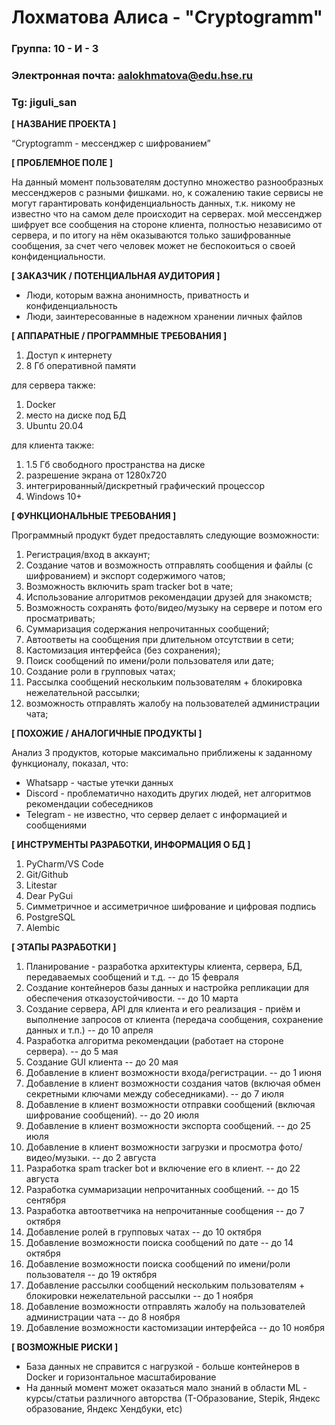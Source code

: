 
# Лохматова Алиса - "Cryptogramm"


### Группа: 10 - И - 3
### Электронная почта: aalokhmatova@edu.hse.ru
### Tg: jiguli_san


**[ НАЗВАНИЕ ПРОЕКТА ]**

“Cryptogramm - мессенджер с шифрованием”

**[ ПРОБЛЕМНОЕ ПОЛЕ ]**

На данный момент пользователям доступно множество разнообразных мессенджеров с разными фишками. но, к сожалению такие сервисы не могут гарантировать конфиденциальность данных, т.к. никому не известно что на самом деле происходит на серверах. мой мессенджер шифрует все сообщения на стороне клиента, полностью независимо от сервера, и по итогу на нём оказываются только зашифрованные сообщения, за счет чего человек может не беспокоиться о своей конфиденциальности.

**[ ЗАКАЗЧИК / ПОТЕНЦИАЛЬНАЯ АУДИТОРИЯ ]**

* Люди, которым важна анонимность, приватность и конфиденциальность
* Люди, заинтересованные в надежном хранении личных файлов

**[ АППАРАТНЫЕ / ПРОГРАММНЫЕ ТРЕБОВАНИЯ ]**
1. Доступ к интернету
2. 8 Гб оперативной памяти

для сервера также:
1. Docker
2. место на диске под БД
3. Ubuntu 20.04

для клиента также:
1. 1.5 Гб свободного пространства на диске
2. разрешение экрана от 1280х720
3. интегрированный/дискретный графический процессор
4. Windows 10+

**[ ФУНКЦИОНАЛЬНЫЕ ТРЕБОВАНИЯ ]**

Программный продукт будет предоставлять следующие возможности:
1. Регистрация/вход в аккаунт;
2. Создание чатов и возможность отправлять сообщения и файлы (с шифрованием) и экспорт содержимого чатов;
3. Возможность включить spam tracker bot в чате;
4. Использование алгоритмов рекомендации друзей для знакомств;
5. Возможность сохранять фото/видео/музыку на сервере и потом его просматривать;
6. Суммаризация содержания непрочитанных сообщений;
7. Автоответы на сообщения при длительном отсутствии в сети;
8. Кастомизация интерфейса (без сохранения);
9. Поиск сообщений по имени/роли пользователя или дате;
10. Создание роли в групповых чатах;
11. Рассылка сообщений нескольким пользователям + блокировка нежелательной рассылки;
12. возможность отправлять жалобу на пользователей администрации чата;


**[ ПОХОЖИЕ / АНАЛОГИЧНЫЕ ПРОДУКТЫ ]**

Анализ 3 продуктов, которые максимально приближены к заданному функционалу, показал, что:

* Whatsapp - частые утечки данных
* Discord - проблематично находить других людей, нет алгоритмов рекомендации собеседников
* Telegram - не известно, что сервер делает с информацией и сообщениями

**[ ИНСТРУМЕНТЫ РАЗРАБОТКИ, ИНФОРМАЦИЯ О БД ]**

1. PyCharm/VS Code
2. Git/Github
3. Litestar
4. Dear PyGui
5. Симметричное и ассиметричное шифрование и цифровая подпись
6. PostgreSQL
7. Alembic

**[ ЭТАПЫ РАЗРАБОТКИ ]**

1. Планирование - разработка архитектуры клиента, сервера, БД, передаваемых сообщений и т.д. -- до 15 февраля 
2. Создание контейнеров базы данных и настройка репликации для обеспечения отказоустойчивости. -- до 10 марта
3. Создание сервера, API для клиента и его реализация - приём и выполнение запросов от клиента (передача сообщения, сохранение данных и т.п.) -- до 10 апреля 
4. Разработка алгоритма рекомендации (работает на стороне сервера). -- до 5 мая
5. Создание GUI клиента -- до 20 мая
6. Добавление в клиент возможности входа/регистрации. -- до 1 июня
7. Добавление в клиент возможности создания чатов (включая обмен секретными ключами между собеседниками). -- до 7 июля
8. Добавление в клиент возможности отправки сообщений (включая шифрование сообщений). --  до 20 июля
9. Добавление в клиент возможности экспорта сообщений. -- до 25 июля 
10. Добавление в клиент возможности загрузки и просмотра фото/видео/музыки. -- до 2 августа 
11. Разработка spam tracker bot и включение его в клиент. -- до 22 августа
12. Разработка суммаризации непрочитанных сообщений. -- до 15 сентября
13. Разработка автоответчика на непрочитанные сообщения -- до 7 октября
14. Добавление ролей в групповых чатах -- до 10 октября
15. Добавление возможности поиска сообщений по дате -- до 14 октября
16. Добавление возможности поиска сообщений по имени/роли пользователя -- до 19 октября
17. Добавление рассылки сообщений нескольким пользователям + блокировки нежелательной рассылки -- до 1 ноября
18. Добавление возможности отправлять жалобу на пользователей администрации чата -- до 8 ноября
19. Добавление возможности кастомизации интерфейса -- до 10 ноября

**[ ВОЗМОЖНЫЕ РИСКИ ]**

- База данных не справится с нагрузкой - больше контейнеров в Docker и горизонтальное масштабирование
- На данный момент может оказаться мало знаний в области ML - курсы/статьи различного авторства (Т-Образование, Stepik, Яндекс образование, Яндекс Хендбуки, etc)
